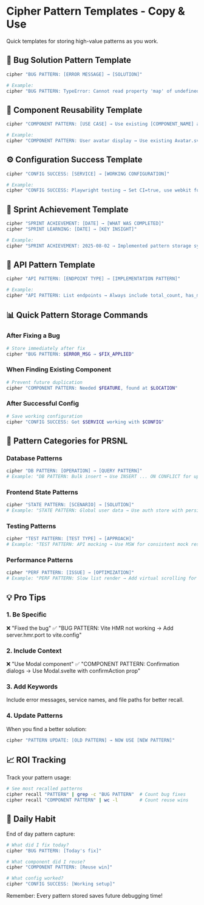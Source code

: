 # Cipher Pattern Templates - Copy & Use

Quick templates for storing high-value patterns as you work.

## 🐛 Bug Solution Pattern Template
```bash
cipher "BUG PATTERN: [ERROR MESSAGE] → [SOLUTION]"

# Example:
cipher "BUG PATTERN: TypeError: Cannot read property 'map' of undefined → Add null check: items?.map() || []"
```

## 🧩 Component Reusability Template
```bash
cipher "COMPONENT PATTERN: [USE CASE] → Use existing [COMPONENT_NAME] at [PATH]"

# Example:
cipher "COMPONENT PATTERN: User avatar display → Use existing Avatar.svelte at lib/components/Avatar.svelte"
```

## ⚙️ Configuration Success Template
```bash
cipher "CONFIG SUCCESS: [SERVICE] → [WORKING CONFIGURATION]"

# Example:
cipher "CONFIG SUCCESS: Playwright testing → Set CI=true, use webkit for Safari testing"
```

## 🏃 Sprint Achievement Template
```bash
cipher "SPRINT ACHIEVEMENT: [DATE] → [WHAT WAS COMPLETED]"
cipher "SPRINT LEARNING: [DATE] → [KEY INSIGHT]"

# Example:
cipher "SPRINT ACHIEVEMENT: 2025-08-02 → Implemented pattern storage system, 10x debugging speed"
```

## 📡 API Pattern Template
```bash
cipher "API PATTERN: [ENDPOINT TYPE] → [IMPLEMENTATION PATTERN]"

# Example:
cipher "API PATTERN: List endpoints → Always include total_count, has_more, cursor for pagination"
```

## 📊 Quick Pattern Storage Commands

### After Fixing a Bug
```bash
# Store immediately after fix
cipher "BUG PATTERN: $ERROR_MSG → $FIX_APPLIED"
```

### When Finding Existing Component
```bash
# Prevent future duplication
cipher "COMPONENT PATTERN: Needed $FEATURE, found at $LOCATION"
```

### After Successful Config
```bash
# Save working configuration
cipher "CONFIG SUCCESS: Got $SERVICE working with $CONFIG"
```

## 🎯 Pattern Categories for PRSNL

### Database Patterns
```bash
cipher "DB PATTERN: [OPERATION] → [QUERY PATTERN]"
# Example: "DB PATTERN: Bulk insert → Use INSERT ... ON CONFLICT for upserts"
```

### Frontend State Patterns
```bash
cipher "STATE PATTERN: [SCENARIO] → [SOLUTION]"
# Example: "STATE PATTERN: Global user data → Use auth store with persistence"
```

### Testing Patterns
```bash
cipher "TEST PATTERN: [TEST TYPE] → [APPROACH]"
# Example: "TEST PATTERN: API mocking → Use MSW for consistent mock responses"
```

### Performance Patterns
```bash
cipher "PERF PATTERN: [ISSUE] → [OPTIMIZATION]"
# Example: "PERF PATTERN: Slow list render → Add virtual scrolling for 100+ items"
```

## 💡 Pro Tips

### 1. Be Specific
❌ "Fixed the bug"
✅ "BUG PATTERN: Vite HMR not working → Add server.hmr.port to vite.config"

### 2. Include Context
❌ "Use Modal component"
✅ "COMPONENT PATTERN: Confirmation dialogs → Use Modal.svelte with confirmAction prop"

### 3. Add Keywords
Include error messages, service names, and file paths for better recall.

### 4. Update Patterns
When you find a better solution:
```bash
cipher "PATTERN UPDATE: [OLD PATTERN] → NOW USE [NEW PATTERN]"
```

## 📈 ROI Tracking

Track your pattern usage:
```bash
# See most recalled patterns
cipher recall "PATTERN" | grep -c "BUG PATTERN"  # Count bug fixes
cipher recall "COMPONENT PATTERN" | wc -l        # Count reuse wins
```

## 🔄 Daily Habit

End of day pattern capture:
```bash
# What did I fix today?
cipher "BUG PATTERN: [Today's fix]"

# What component did I reuse?
cipher "COMPONENT PATTERN: [Reuse win]"

# What config worked?
cipher "CONFIG SUCCESS: [Working setup]"
```

Remember: Every pattern stored saves future debugging time!